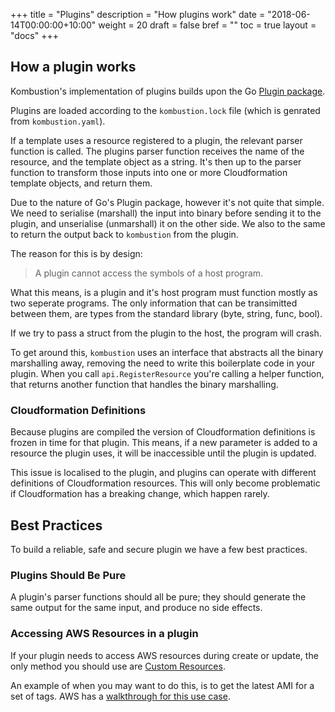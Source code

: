+++
title = "Plugins"
description = "How plugins work"
date = "2018-06-14T00:00:00+10:00"
weight = 20
draft = false
bref = ""
toc = true
layout  = "docs"
+++

## How a plugin works

Kombustion's implementation of plugins builds upon the Go [Plugin package](https://golang.org/pkg/plugin/).

Plugins are loaded according to the `kombustion.lock` file (which is genrated from `kombustion.yaml`).

If a template uses a resource registered to a plugin, the relevant parser function is called. The
plugins parser function receives the name of the resource, and the template object as a string. It's
then up to the parser function to transform those inputs into one or more Cloudformation template objects, and
return them.

Due to the nature of Go's Plugin package, however it's not quite that simple. We need to serialise
(marshall) the input into binary before sending it to the plugin, and unserialise (unmarshall) it
on the other side. We also to the same to return the output back to `kombustion` from the plugin.

The reason for this is by design:
> A plugin cannot access the symbols of a host program.

What this means, is a plugin and it's host program must function mostly as two seperate programs. The
only information that can be transimitted between them, are types from the standard library (byte, string, func, bool).

If we try to pass a struct from the plugin to the host, the program will crash.

To get around this, `kombustion` uses an interface that abstracts all the binary marshalling away,
removing the need to write this boilerplate code in your plugin. When you call `api.RegisterResource` you're
calling a helper function, that returns another function that handles the binary marshalling.


### Cloudformation Definitions

Because plugins are compiled the version of Cloudformation definitions is frozen in time for that plugin.
This means, if a new parameter is added to a resource the plugin uses, it will be inaccessible until
the plugin is updated.

This issue is localised to the plugin, and plugins can operate with different definitions of Cloudformation
resources. This will only become problematic if Cloudformation has a breaking change, which happen rarely.

## Best Practices

To build a reliable, safe and secure plugin we have a few best practices.

### Plugins Should Be Pure

A plugin's parser functions should all be pure; they should generate the same output for the same input, and produce no side effects.

### Accessing AWS Resources in a plugin

If your plugin needs to access AWS resources during create or update, the only method you should
use are [Custom Resources](https://docs.aws.amazon.com/AWSCloudFormation/latest/UserGuide/template-custom-resources.html).

An example of when you may want to do this, is to get the latest AMI for a set of tags. AWS has a [walkthrough for this use case](https://docs.aws.amazon.com/AWSCloudFormation/latest/UserGuide/walkthrough-custom-resources-lambda-lookup-amiids.html).
